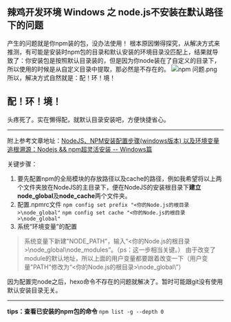 辣鸡开发环境 Windows 之 node.js不安装在默认路径下的问题
----

产生的问题就是你npm装的包，没办法使用！
根本原因懒得探究，从解决方式来推测，有可能是安装时npm包的目录和默认安装的环境目录没匹配上，结果就导致了：你安装包是按照默认目录装的，但是因为你node装在了自定义的目录下，所以使用的时候是从自定义目录中提取，那必然是不存在的。
![npm 问题.png](https://i.loli.net/2017/10/06/59d661a9769d2.png)
所以，解决方式自然就是：配！环！境！

## 配！环！境！ ##

头疼死了。实在懒得配，就默认目录安装吧，方便快捷省心。

----

附上参考文章地址：[NodeJS、NPM安装配置步骤(windows版本) 以及环境变量](http://xiaoyaojones.blog.163.com/blog/static/28370125201351501113581/)
[追根溯源：Nodejs && npm超灵活安装 -- Windows篇](http://cnodejs.org/topic/4fae80c02e8fb5bc650a8360)

关键步骤：
1. 要先配置npm的全局模块的存放路径以及cache的路径，例如我希望将以上两个文件夹放在NodeJS的主目录下，便在NodeJS的安装根目录下**建立** **node_global**及**node_cache**两个文件夹。
2. 配置.npmrc文件
`npm config set prefix "<你的Node.js的根目录>\node_global"`
`npm config set cache "<你的Node.js的根目录>\node_global"`
3. 系统“环境变量”的配置
> 系统变量下新建"NODE_PATH"，输入“<你的Node.js的根目录>\node_global\node_modules”。（ps：这一步相当关键。）
> 由于改变了module的默认地址，所以上面的用户变量都要跟着改变一下（用户变量"PATH"修改为“<你的Node.js的根目录>\node_global\”）

因为配置完node之后，hexo命令不存在的问题就解决了。暂时可能跟git没有使用默认安装目录无关。

----
**tips：查看已安装的npm包的命令**
`npm list -g --depth 0`